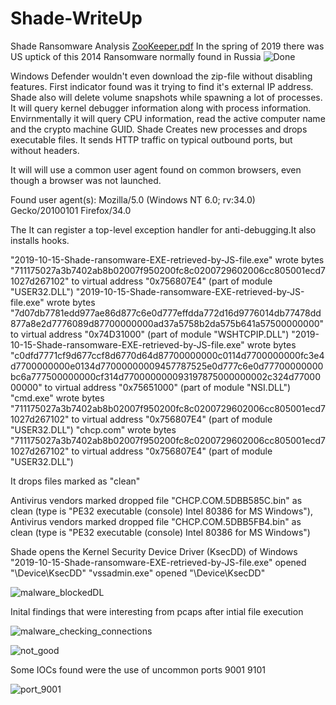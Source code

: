 # Shade-WriteUp
Shade Ransomware Analysis
[ZooKeeper.pdf](https://github.com/repins762/Shade-WriteUp/files/3862035/ZooKeeper.pdf)
In the spring of 2019 there was US uptick of this 2014 Ransomware normally found in Russia
![Done](https://user-images.githubusercontent.com/42683298/69119278-4be3b900-0a53-11ea-80db-21f1c1a9ad84.png)

Windows Defender wouldn't even download the zip-file without disabling features. First indicator found was it trying to find it's external IP address. Shade also will delete volume snapshots while spawning a lot of processes. It will query kernel debugger information along with process information. Envirnmentally it will query CPU information, read the active computer name and the crypto machine GUID. Shade Creates new processes and drops executable files. It sends HTTP traffic on typical outbound ports, but without headers. 

It will will use a common user agent found on common browsers, even though a browser was not launched. 

Found user agent(s): Mozilla/5.0 (Windows NT 6.0; rv:34.0) Gecko/20100101 Firefox/34.0

The It can register a top-level exception handler for anti-debugging.It also installs hooks.

"2019-10-15-Shade-ransomware-EXE-retrieved-by-JS-file.exe" wrote bytes "711175027a3b7402ab8b02007f950200fc8c0200729602006cc805001ecd71027d267102" to virtual address "0x756807E4" (part of module "USER32.DLL")
"2019-10-15-Shade-ransomware-EXE-retrieved-by-JS-file.exe" wrote bytes "7d07db7781edd977ae86d877c6e0d777effdda772d16d9776014db77478dd877a8e2d7776089d87700000000ad37a5758b2da575b641a57500000000" to virtual address "0x74D31000" (part of module "WSHTCPIP.DLL")
"2019-10-15-Shade-ransomware-EXE-retrieved-by-JS-file.exe" wrote bytes "c0dfd7771cf9d677ccf8d6770d64d87700000000c0114d7700000000fc3e4d7700000000e0134d77000000009457787525e0d777c6e0d77700000000bc6a777500000000cf314d770000000093197875000000002c324d7700000000" to virtual address "0x75651000" (part of module "NSI.DLL")
"cmd.exe" wrote bytes "711175027a3b7402ab8b02007f950200fc8c0200729602006cc805001ecd71027d267102" to virtual address "0x756807E4" (part of module "USER32.DLL")
"chcp.com" wrote bytes "711175027a3b7402ab8b02007f950200fc8c0200729602006cc805001ecd71027d267102" to virtual address "0x756807E4" (part of module "USER32.DLL")

It drops files marked as "clean"

Antivirus vendors marked dropped file "CHCP.COM.5DBB585C.bin" as clean (type is "PE32 executable (console) Intel 80386 for MS Windows"), Antivirus vendors marked dropped file "CHCP.COM.5DBB5FB4.bin" as clean (type is "PE32 executable (console) Intel 80386 for MS Windows")
 
 Shade opens the Kernel Security Device Driver (KsecDD) of Windows
 "2019-10-15-Shade-ransomware-EXE-retrieved-by-JS-file.exe" opened "\Device\KsecDD"
"vssadmin.exe" opened "\Device\KsecDD"

 

![malware_blockedDL](https://user-images.githubusercontent.com/42683298/69119389-a54be800-0a53-11ea-97dc-8671d5ce067e.png)

Inital findings that were interesting from pcaps after intial file execution 

![malware_checking_connections](https://user-images.githubusercontent.com/42683298/69119465-ea701a00-0a53-11ea-8acb-2025905219eb.png)

![not_good](https://user-images.githubusercontent.com/42683298/69119473-ef34ce00-0a53-11ea-826f-5cc3dd23cbd8.png)

Some IOCs found were the use of uncommon ports 9001 9101

![port_9001](https://user-images.githubusercontent.com/42683298/69119636-75511480-0a54-11ea-9d9b-0182c6f4b591.png)
